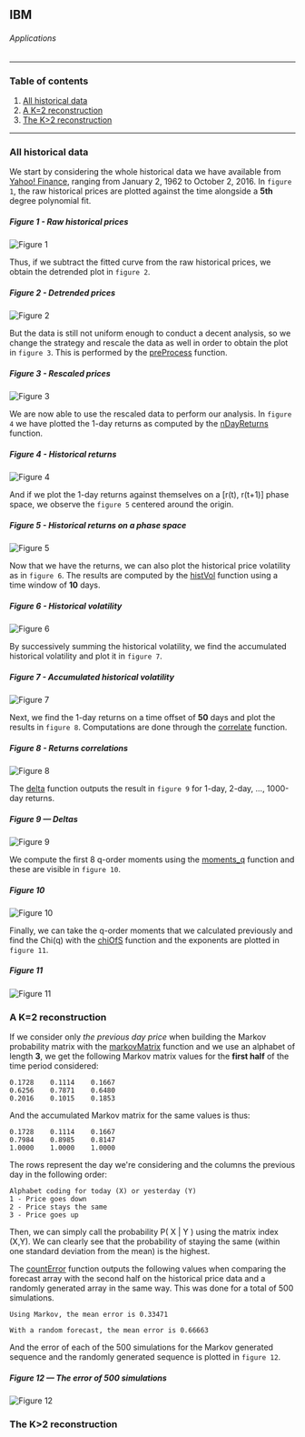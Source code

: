## IBM
###### Applications

---

### Table of contents

1. [All historical data](#all-historical-data)
2. [A K=2 reconstruction](#a-k2-reconstruction)
3. [The K>2 reconstruction](#the-k2-reconstruction)

---

### All historical data

We start by considering the whole historical data we have available from [Yahoo! Finance](https://finance.yahoo.com/quote/IBM?p=IBM), ranging from January 2, 1962 to October 2, 2016. In `figure 1`, the raw historical prices are plotted against the time alongside a **5th** degree polynomial fit.

##### Figure 1 - Raw historical prices
![Figure 1](images/fig1.png)

Thus, if we subtract the fitted curve from the raw historical prices, we obtain the detrended plot in `figure 2`.

##### Figure 2 - Detrended prices
![Figure 2](images/fig2.png)

But the data is still not uniform enough to conduct a decent analysis, so we change the strategy and rescale the data as well in order to obtain the plot in `figure 3`. This is performed by the [preProcess](https://github.com/joaocarmo/market-reconstruction/wiki/preProcess) function.

##### Figure 3 - Rescaled prices
![Figure 3](images/fig3.png)

We are now able to use the rescaled data to perform our analysis. In `figure 4` we have plotted the 1-day returns as computed by the [nDayReturns](https://github.com/joaocarmo/market-reconstruction/wiki/nDayReturns) function.

##### Figure 4 - Historical returns
![Figure 4](images/fig4.png)

And if we plot the 1-day returns against themselves on a [r(t), r(t+1)] phase space, we observe the `figure 5` centered around the origin.

##### Figure 5 - Historical returns on a phase space
![Figure 5](images/fig5.png)

Now that we have the returns, we can also plot the historical price volatility as in `figure 6`. The results are computed by the [histVol](https://github.com/joaocarmo/market-reconstruction/wiki/histVol) function using a time window of **10** days.

##### Figure 6 - Historical volatility
![Figure 6](images/fig6.png)

By successively summing the historical volatility, we find the accumulated historical volatility and plot it in `figure 7`.

##### Figure 7 - Accumulated historical volatility
![Figure 7](images/fig7.png)

Next, we find the 1-day returns on a time offset of **50** days and plot the results in `figure 8`. Computations are done through the [correlate](https://github.com/joaocarmo/market-reconstruction/wiki/correlate) function.

##### Figure 8 - Returns correlations
![Figure 8](images/fig8.png)

The [delta](https://github.com/joaocarmo/market-reconstruction/wiki/delta) function outputs the result in `figure 9` for 1-day, 2-day, ..., 1000-day returns.

##### Figure 9 — Deltas
![Figure 9](images/fig9.png)

We compute the first 8 q-order moments using the [moments_q](https://github.com/joaocarmo/market-reconstruction/wiki/moments_q) function and these are visible in `figure 10`.

##### Figure 10
![Figure 10](images/fig10.png)

Finally, we can take the q-order moments that we calculated previously and find the Chi(q) with the [chiOfS](https://github.com/joaocarmo/market-reconstruction/wiki/chiOfS) function and the exponents are plotted in `figure 11`.

##### Figure 11
![Figure 11](images/fig11.png)

### A K=2 reconstruction

If we consider only _the previous day price_ when building the Markov probability matrix with the [markovMatrix](https://github.com/joaocarmo/market-reconstruction/wiki/markovMatrix) function and we use an alphabet of length **3**, we get the following Markov matrix values for the **first half** of the time period considered:

```
0.1728    0.1114    0.1667
0.6256    0.7871    0.6480
0.2016    0.1015    0.1853
```

And the accumulated Markov matrix for the same values is thus:

```
0.1728    0.1114    0.1667
0.7984    0.8985    0.8147
1.0000    1.0000    1.0000
```

The rows represent the day we're considering and the columns the previous day in the following order:

```
Alphabet coding for today (X) or yesterday (Y)
1 - Price goes down
2 - Price stays the same
3 - Price goes up
```

Then, we can simply call the probability P( X | Y ) using the matrix index (X,Y). We can clearly see that the probability of staying the same (within one standard deviation from the mean) is the highest.

The [countError](https://github.com/joaocarmo/market-reconstruction/wiki/countError) function outputs the following values when comparing the forecast array with the second half on the historical price data and a randomly generated array in the same way. This was done for a total of 500 simulations.

```
Using Markov, the mean error is 0.33471

With a random forecast, the mean error is 0.66663
```

And the error of each of the 500 simulations for the Markov generated sequence and the randomly generated sequence is plotted in `figure 12`.

##### Figure 12 — The error of 500 simulations
![Figure 12](images/fig12.png)

### The K>2 reconstruction
